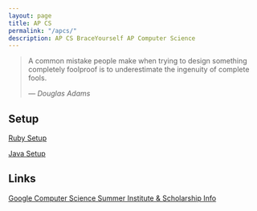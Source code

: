 ```yaml
---
layout: page
title: AP CS
permalink: "/apcs/"
description: AP CS BraceYourself AP Computer Science
---
```


> A common mistake people make when trying to design something completely foolproof is to underestimate the ingenuity of complete fools.
>
> &mdash; <cite>Douglas Adams</cite>

<!-- [REVIEW](/public/files/apcs/review.zip)

[Multiple Choice Practice](http://interactivepython.org/runestone/static/JavaReview/Tests/test1nt.html)<br>Only questions `4-9, 12, 14, 16-18`

## PixLab

[PixLab Instructions](pixlab)

## Exam

[AP CS Exam Info](/apcs/exam)

[Exam Review](http://interactivepython.org/runestone/static/JavaReview/index.html) -->

<!--## Homework

[ProgrammedLessons](http://www.programmedlessons.org/Java9)-->

<!--<table class="table">
  <tr>
    <th>Chapter</th>
    <th>Quiz</th>
    <th>Exercises</th>
  </tr>
  <tr>
    <td>52</td>
    <td><i class="fas fa-check"></i></td>
    <td></td>
  </tr>
  <tr>
    <td>60</td>
    <td><i class="fas fa-check"></i></td>
    <td>1-5</td>
  </tr>
  <tr>
    <td>61</td>
    <td><i class="fas fa-check"></i></td>
    <td>1, 3, 5</td>
  </tr>
  <tr>
    <td>65</td>
    <td><i class="fas fa-check"></i></td>
    <td></td>
  </tr>
  <tr>
    <td>66</td>
    <td></td>
    <td>1, 2, 3</td>
  </tr>
  <tr>
    <td>67</td>
    <td></td>
    <td>1, 2, 3, 6</td>
  </tr>
</table>-->

## Setup

[Ruby Setup](/apcs/ruby_setup)

[Java Setup](/apcs/java_setup)

<!--### Files

[student_data.csv](/public/files/apcs/student_data.csv)

[Road Trip](/public/files/apcs/RoadTrip.zip)

[Food Data](/public/files/apcs/Food.xlsx)

[Gosu Basketball](https://github.com/mvhs-apcs/basketball) -> Images not included, you must download your own -->

## Links

[Google Computer Science Summer Institute & Scholarship Info](https://students.googleblog.com/2018/01/showing-students-they-can-apply-for.html)

<!-- ## Labs

<div class="section" markdown="1">

[PixLab](/apcs/pixlab)

</div> -->